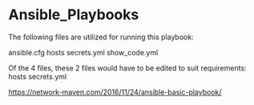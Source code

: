 # Ansible_Playbooks

The following files are utilized for running this playbook:

ansible.cfg
hosts
secrets.yml
show_code.yml


Of the 4 files, these 2 files would have to be edited to suit requirements:
hosts
secrets.yml


https://network-maven.com/2016/11/24/ansible-basic-playbook/
